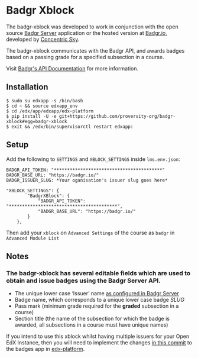 # Badgr Xblock

The badgr-xblock was developed to work in conjunction with the open source [Badgr Server](https://github.com/concentricsky/badgr-server) application or the hosted version at [Badgr.io](https://badgr.io), developed by [Concentric Sky](https://concentricsky.com).

The badgr-xblock communicates with the Badgr API, and awards badges based on a passing grade for a specified subsection in a course. 


Visit [Badgr's API Documentation](https://api.badgr.io/docs/v2/) for more information.

## Installation
```
$ sudo su edxapp -s /bin/bash
$ cd ~ && source edxapp_env
$ cd /edx/app/edxapp/edx-platform
$ pip install -U -e git+https://github.com/proversity-org/badgr-xblock#egg=badgr-xblock
$ exit && /edx/bin/supervisorctl restart edxapp:
```

## Setup

Add the following to ```SETTINGS``` and ```XBLOCK_SETTINGS``` inside ```lms.env.json```:

```
BADGR_API_TOKEN: "*****************************************"
BADGR_BASE_URL: "https://badgr.io/"
BADGR_ISSUER_SLUG: *Your oganisation's issuer slug goes here*

"XBLOCK_SETTINGS": {
        "BadgrXBlock": {
            "BADGR_API_TOKEN": "*****************************************",
            "BADGR_BASE_URL": "https://badgr.io/"
        }
    },
```

Then add your ```xblock``` on ```Advanced Settings``` of the course as ```badgr``` in ```Advanced Module List```

## Notes

### The badgr-xblock has several editable fields which are used to obtain and issue badges using the Badgr Server API. 

* The unique lower case ‘Issuer’ name [as configured in Badgr Server](https://badgr.io/issuer)
* Badge name, which corresponds to a unique lower case badge *SLUG*
* Pass mark (minimum grade required for the **graded** subsection in a course)
* Section title (the name of the subsection for which the badge is awarded, all subsections in a course must have unique names)


If you intend to use this xblock whilst having multiple issuers for your Open EdX Instance, then you will need to implement the changes [in this commit](https://github.com/proversity-org/edx-platform/commit/422cd1586044cd462356467d11530522792528d) to the badges app in [edx-platform](https://github.com/edx/edx-platform).
